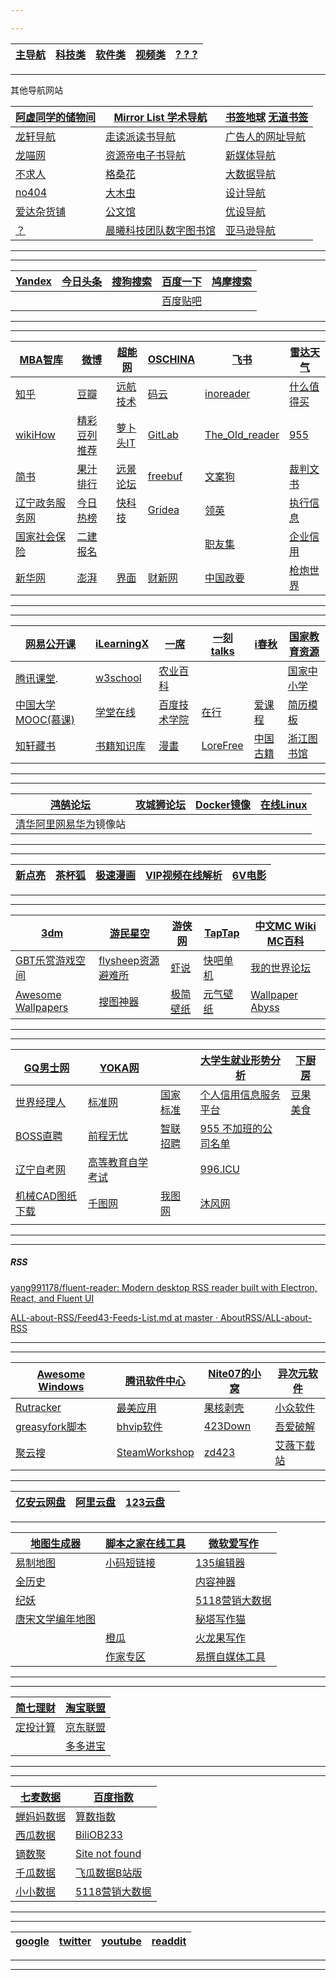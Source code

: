 ```yaml
---

---
```


| [主导航](dh1.md) | [科技类](dh2.md) | [软件类](dh3.md) | [视频类](dh4.md) | [? ? ?](dh4.md) |
| ---------------- | ---------------- | ---------------- | ---------------- | --------------- |

---

其他导航网站

| [阿虚同学的储物间](https://axutongxue.com/) | [Mirror List 学术导航](https://www.library.ac.cn/)           | [书签地球](https://www.bookmarkearth.com/)    [无道书签](https://nav.ujuji.com/) |
| ------------------------------------------- | ------------------------------------------------------------ | ------------------------------------------------------------ |
| [龙轩导航](http://ilxdh.com/)               | [走读派读书导航](http://www.zoudupai.com/)                   | [广告人的网址导航](https://www.addog.vip/)                   |
| [龙喵网](https://ailongmiao.com/)           | [资源帝电子书导航](http://shu.ziyuandi.cn/)                  | [新媒体导航](http://123.meibp.com/)                          |
| [不求人](https://www.bqrdh.com/)            | [格桑花](http://www.20009.net/)                              | [大数据导航](http://hao.199it.com/)                          |
| [no404](https://www.no404.me/)              | [大木虫](http://www.4243.net/)                               | [设计导航](https://hao.shejidaren.com/)                      |
| [爱达杂货铺](https://adzhp.cn/)             | [公文馆 ](http://gongwenguan.com/)                           | [优设导航](https://hao.uisdc.com/)                           |
| [？](dhs.md)                                | [晨曦科技团队数字图书馆](https://31sanyi.neocities.org/user.html) | [亚马逊导航](https://www.amz123.com/)                        |

---

---

| [Yandex](https://yandex.com/) | [今日头条](https://www.toutiao.com/) | [搜狗搜索](https://www.sogou.com/) | [百度一下](https://www.baidu.com/)   | [鸠摩搜索](https://www.jiumodiary.com/) |
| ----------------------------- | ------------------------------------ | ---------------------------------- | ------------------------------------ | --------------------------------------- |
|                               |                                      |                                    | [百度贴吧](https://tieba.baidu.com/) |                                         |

---

---

| [MBA智库](https://www.mbalib.com/)                           | [微博](https://weibo.com/)                                   | [超能网](https://www.expreview.com/)  | [OSCHINA](https://www.oschina.net/) | [飞书](https://www.feishu.cn/)                               | [雷达天气](http://www.weather.com.cn/radar/index.shtml?DB) |
| ------------------------------------------------------------ | ------------------------------------------------------------ | ------------------------------------- | ----------------------------------- | ------------------------------------------------------------ | ---------------------------------------------------------- |
| [知乎](https://www.zhihu.com/)                               | [豆瓣](https://www.douban.com/)                              | [远航技术](http://www.far123.com/)    | [码云](https://gitee.com/)          | [inoreader](https://92.247.181.40)                           | [什么值得买](https://www.smzdm.com/)                       |
| [wikiHow](https://zh.wikihow.com)                            | [精彩豆列推荐](https://www.douban.com/doulist/)              | [萝卜头IT](https://bbs.luobotou.org/) | [GitLab](https://about.gitlab.com/) | [The_Old_reader](https://theoldreader.com)                   | [955](https://github.com/formulahendry/955.WLB)            |
| [简书](https://www.jianshu.com/)                             | [果汁排行](http://guozhivip.com/rank/)                       | [远景论坛](https://bbs.pcbeta.com/)   | [freebuf](http://www.freebuf.com/)  | [文案狗](http://www.wenangou.com/)                           | [裁判文书](https://wenshu.court.gov.cn/)                   |
| [辽宁政务服务网](https://www.lnzwfw.gov.cn/wsbs/zrr/)        | [今日热榜](https://tophub.today/)                            | [快科技](http://rank.kkj.cn/?hddog)   | [Gridea](https://gridea.dev/)       | [领英](https://www.linkedin.com/)                            | [执行信息](http://zxgk.court.gov.cn/)                      |
| [国家社会保险](http://si.12333.gov.cn/index.jhtml?ret_url=http%3A%2F%2Fsi.12333.gov.cn%3A80%2F) | [二建报名](http://sjzg.cpta.com.cn:82/examfront/login/initLogin.htm) |                                       |                                     | [职友集](https://jobui.com/)                                 | [企业信用](http://gsxt.gdgs.gov.cn/)                       |
| [新华网](http://xinhuanet.com/)                              | [澎湃](https://www.thepaper.cn/)                             | [界面](https://www.jiemian.com/)      | [财新网](http://www.caixin.com/)    | [中国政要](http://cpc.people.com.cn/GB/64162/394696/index.html) | [枪炮世界](http://pewpewpew.work/)                         |

---

---

| [网易公开课](https://open.163.com/)               | [iLearningX](https://ilearningx.huawei.com/portal/) | [一席](https://yixi.tv/#/home)             | [一刻talks](http://www.yiketalks.com/)   | [i春秋](https://www.ichunqiu.com/)                           | [国家教育资源](https://eduyun.cn/)                           |
| ------------------------------------------------- | --------------------------------------------------- | ------------------------------------------ | ---------------------------------------- | ------------------------------------------------------------ | ------------------------------------------------------------ |
| [腾讯课堂](https://ke.qq.com/).                   | [w3school](https://www.w3school.com.cn/)            | [农业百科](https://www.nongyie.com/)       |                                          |                                                              | [国家中小学](https://www.zxx.edu.cn/)                        |
| [中国大学MOOC(慕课)](https://www.icourse163.org/) | [学堂在线](https://www.xuetangx.com/)               | [百度技术学院](http://bit.baidu.com/index) | [在行](https://www.zaih.com/)            | [爱课程](https://www.icourses.cn/home/)                      | [简历模板](https://github.com/dyweb/awesome-resume-for-chinese) |
| [知轩藏书](http://zxcs.me/)                       | [书籍知识库](https://www.zhishikoo.com/)            | [漫畫](https://mox.moe/)                   | [LoreFree](https://ebook2.lorefree.com/) | [中国古籍](http://www.nlc.cn/pcab/zy/zhgj_zyk/?utm_source=appinn.com) | [浙江图书馆](https://www.zjlib.cn/)                          |

---

---

| [鸿鹄论坛](http://bbs.hh010.com/)                            | [攻城狮论坛](http://bbs.vlan5.com/) | [Docker镜像](https://hub.daocloud.io/) | [在线Linux](https://distrotest.net/) |
| ------------------------------------------------------------ | ----------------------------------- | -------------------------------------- | ------------------------------------ |
| [清华](https://mirrors.tuna.tsinghua.edu.cn/)[阿里](https://developer.aliyun.com/mirror/)[网易](http://mirrors.163.com/)[华为](https://mirrors.huaweicloud.com/home)镜像站 |                                     |                                        |                                      |

---

---

| [新点亮](https://dianliang521.github.io/xindianliangshipin/index.html) | [茶杯狐](https://www.cupfox.com/) | [极速漫画](https://cnc.1kkk.com/) | [VIP视频在线解析](https://jiexi.bqrdh.com/) | [6V电影](http://www.66s.cc/) |
| ------------------------------------------------------------ | --------------------------------- | --------------------------------- | ------------------------------------------- | ---------------------------- |

---

---

| [3dm](https://3dmgame.com/)                   | [游民星空](https://gamersky.com/)                 | [游侠网](https://www.ali213.net/)     | [TapTap](https://www.taptap.com/)         | [中文MC Wiki](https://minecraft.fandom.com/zh/wiki/Minecraft_Wiki)  [MC百科](https://www.mcmod.cn/) |
| --------------------------------------------- | ------------------------------------------------- | ------------------------------------- | ----------------------------------------- | ------------------------------------------------------------ |
| [GBT乐赏游戏空间](http://gbtgame.ysepan.com/) | [flysheep资源避难所](http://flysheep.ysepan.com/) | [虾说](https://0day.ali213.net/)      | [快吧单机](http://pc.kuai8.com/)          | [我的世界论坛](https://www.mcbbs.net/forum.php)              |
| [Awesome Wallpapers](https://wallhaven.cc/)   | [搜图神器](https://www.logosc.cn/so/)             | [极简壁纸](https://bz.zzzmh.cn/index) | [元气壁纸](https://bizhi.cheetahfun.com/) | [Wallpaper Abyss](https://wall.alphacoders.com/?lang=Chinese) |

---

---

| [GQ男士网](https://www.gq.com.cn/)                        | [YOKA网](http://www.yoka.com/)                            |                                                       | [大学生就业形势分析](https://edu.jobui.com/major/)           | [下厨房](https://www.xiachufang.com/) |
| --------------------------------------------------------- | --------------------------------------------------------- | ----------------------------------------------------- | ------------------------------------------------------------ | ------------------------------------- |
| [世界经理人](http://www.ceconline.com/)                   | [标准网](https://www.biaozhun.org/)                       | [国家标准](https://openstd.samr.gov.cn/bzgk/gb/index) | [个人信用信息服务平台](https://ipcrs.pbccrc.org.cn/)         | [豆果美食](https://www.douguo.com/)   |
| [BOSS直聘](https://www.zhipin.com/?sid=sem_pz_sgpc_title) | [前程无忧](https://www.51job.com/)                        | [智联招聘](https://www.zhaopin.com/)                  | [955 不加班的公司名单](https://github.com/formulahendry/955.WLB) |                                       |
| [辽宁自考网](http://www.lnzk.ln.cn/)                      | [高等教育自学考试](http://zk.lnzsks.com/lnzk.wb/)         |                                                       | [996.ICU](https://github.com/996icu/996.ICU)                 |                                       |
| [机械CAD图纸下载](http://www.jxdiguo.com/jixieCADtuzhi/)  | [千图网](https://www.58pic.com/tupian/jixieCADtuzhi.html) | [我图网](https://so.ooopic.com/sousuo/3650524/)       | [沐风网](https://www.mfcad.com/tuzhi/jixieshebei/autocad/)   |                                       |
|                                                           |                                                           |                                                       |                                                              |                                       |

---

---

##### RSS

[yang991178/fluent-reader: Modern desktop RSS reader built with Electron, React, and Fluent UI](https://github.com/yang991178/fluent-reader)

[ALL-about-RSS/Feed43-Feeds-List.md at master · AboutRSS/ALL-about-RSS](https://github.com/AboutRSS/ALL-about-RSS/blob/master/Feed43-Feeds-List.md)

---

---

| [Awesome Windows](https://github.com/Awesome-Windows/Awesome) | [腾讯软件中心](https://pc.qq.com/)                    | [Nite07的小窝](https://www.nite07.com/) | [异次元软件](https://www.iplaysoft.com/)           |
| ------------------------------------------------------------ | ----------------------------------------------------- | --------------------------------------- | -------------------------------------------------- |
| [Rutracker](http://rutracker.in/)                            | [最美应用](http://zuimeia.com/)                       | [果核剥壳](https://www.ghpym.com/)      | [小众软件](http://www.appinn.com/)                 |
| [greasyfork脚本](https://greasyfork.org/zh-CN/scripts)       | [bhvip软件](http://pan.lanzou.com/u/彪煌qq1846055318) | [423Down](https://www.423down.com/)     | [吾爱破解](https://www.52pojie.cn/forum-16-1.html) |
| [聚云搜](https://jsznopi.lanzoux.com/b01h6ckzc)              | [SteamWorkshop](http://steamworkshop.download/)       | [zd423](https://www.zdfans.com/)        | [艾薇下载站](https://www.aiweibk.com/)             |

---

| [亿安云网盘](https://www.yiandrive.com/) | [阿里云盘](https://www.aliyundrive.com/) | [123云盘](https://www.123pan.com/login) |      |
| ---------------------------------------- | ---------------------------------------- | --------------------------------------- | ---- |

---

| [地图生成器](http://datav.aliyun.com/tools/atlas/#&lat=30.332329214580188&lng=106.72278672066881&zoom=3.5) | [脚本之家在线工具](http://tools.jb51.net/) | [微软爱写作](http://aimwriting.mtutor.engkoo.com/)          |
| ------------------------------------------------------------ | ------------------------------------------ | ----------------------------------------------------------- |
| [易制地图](https://www.makeamap.cn/)                         | [小码短链接](https://xiaomark.com/)        | [135编辑器](https://www.135editor.com/)                     |
| [全历史](https://www.allhistory.com/)                        |                                            | [内容神器](https://www.5ce.com/?t=zhihu&id=398193048)       |
| [纪妖](https://www.cbaigui.com/)                             |                                            | [5118营销大数据](https://www.5118.com/)                     |
| [唐宋文学编年地图](https://sou-yun.cn/PoetLifeMap.aspx)      |                                            | [秘塔写作猫](https://xiezuocat.com/#/)                      |
|                                                              | [橙瓜](http://www.chenggua.com/)           | [火龙果写作](https://web.mypitaya.com/works?bd_source=lxdh) |
|                                                              | [作家专区](https://write.qq.com/)          | [易撰自媒体工具](https://www.yizhuan5.com/work.html#1-4)    |

---

---

| [简七理财](https://www.jane7.com/)                           | [淘宝联盟](https://pub.alimama.com/)      |
| ------------------------------------------------------------ | ----------------------------------------- |
| [定投计算](http://data.eastmoney.com/money/calc/FundCalcDTSY.html) | [京东联盟](https://union.jd.com/index)    |
|                                                              | [多多进宝](https://jinbao.pinduoduo.com/) |

---

---

| [七麦数据](https://www.qimai.cn/)       | [百度指数](https://index.baidu.com/v2/index.html#/)          |
| --------------------------------------- | ------------------------------------------------------------ |
| [蝉妈妈数据](https://www.chanmama.com/) | [算数指数](https://trendinsight.oceanengine.com/arithmetic-index) |
| [西瓜数据](http://data.xiguaji.com/)    | [BiliOB233](https://www.biliob233.com/)                      |
| [镝数聚](https://www.dydata.io/)        | [Site not found](http://ob233.github.io/)                    |
| [千瓜数据](http://www.qian-gua.com/)    | [飞瓜数据B站版](http://bz.feigua.cn/?chl=zhihu)              |
| [小小数据](https://xxkol.cn/)           | [5118营销大数据](https://www.5118.com/)                      |

---

---

| [google](https://www.google.com/) | [twitter](https://twitter.com/) | [youtube](https://youtube.com/) | [readdit](http://www.reddit.com/) |
| --------------------------------- | ------------------------------- | ------------------------------- | --------------------------------- |

---

---

